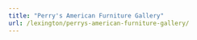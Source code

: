 ```yaml
---
title: "Perry's American Furniture Gallery"
url: /lexington/perrys-american-furniture-gallery/
---
```

